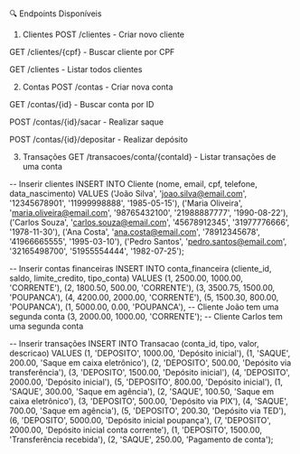 🔍 Endpoints Disponíveis
1. Clientes
POST /clientes - Criar novo cliente

GET /clientes/{cpf} - Buscar cliente por CPF

GET /clientes - Listar todos clientes

2. Contas
POST /contas - Criar nova conta

GET /contas/{id} - Buscar conta por ID

POST /contas/{id}/sacar - Realizar saque

POST /contas/{id}/depositar - Realizar depósito

3. Transações
GET /transacoes/conta/{contaId} - Listar transações de uma conta



-- Inserir clientes
INSERT INTO Cliente (nome, email, cpf, telefone, data_nascimento) VALUES
('João Silva', 'joao.silva@email.com', '12345678901', '11999998888', '1985-05-15'),
('Maria Oliveira', 'maria.oliveira@email.com', '98765432100', '21988887777', '1990-08-22'),
('Carlos Souza', 'carlos.souza@email.com', '45678912345', '31977776666', '1978-11-30'),
('Ana Costa', 'ana.costa@email.com', '78912345678', '41966665555', '1995-03-10'),
('Pedro Santos', 'pedro.santos@email.com', '32165498700', '51955554444', '1982-07-25');

-- Inserir contas financeiras
INSERT INTO conta_financeira (cliente_id, saldo, limite_credito, tipo_conta) VALUES
(1, 2500.00, 1000.00, 'CORRENTE'),
(2, 1800.50, 500.00, 'CORRENTE'),
(3, 3500.75, 1500.00, 'POUPANCA'),
(4, 4200.00, 2000.00, 'CORRENTE'),
(5, 1500.30, 800.00, 'POUPANCA'),
(1, 5000.00, 0.00, 'POUPANCA'),  -- Cliente João tem uma segunda conta
(3, 2000.00, 1000.00, 'CORRENTE'); -- Cliente Carlos tem uma segunda conta

-- Inserir transações
INSERT INTO Transacao (conta_id, tipo, valor, descricao) VALUES
(1, 'DEPOSITO', 1000.00, 'Depósito inicial'),
(1, 'SAQUE', 200.00, 'Saque em caixa eletrônico'),
(2, 'DEPOSITO', 500.00, 'Depósito via transferência'),
(3, 'DEPOSITO', 1500.00, 'Depósito inicial'),
(4, 'DEPOSITO', 2000.00, 'Depósito inicial'),
(5, 'DEPOSITO', 800.00, 'Depósito inicial'),
(1, 'SAQUE', 300.00, 'Saque em agência'),
(2, 'SAQUE', 100.50, 'Saque em caixa eletrônico'),
(3, 'DEPOSITO', 500.00, 'Depósito via PIX'),
(4, 'SAQUE', 700.00, 'Saque em agência'),
(5, 'DEPOSITO', 200.30, 'Depósito via TED'),
(6, 'DEPOSITO', 5000.00, 'Depósito inicial poupança'),
(7, 'DEPOSITO', 2000.00, 'Depósito inicial conta corrente'),
(1, 'DEPOSITO', 1500.00, 'Transferência recebida'),
(2, 'SAQUE', 250.00, 'Pagamento de conta');
